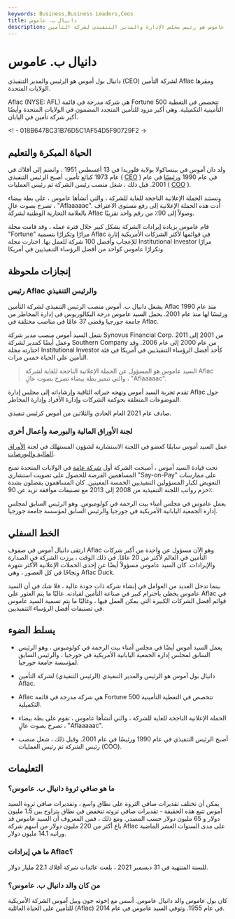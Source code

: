```yaml
---
keywords: Business,Business Leaders,Ceos
title: دانيال ب. عاموس
description: دانيال ب. عاموس هو رئيس مجلس الإدارة والمدير التنفيذي لشركة التأمين Aflac.
---
```


# دانيال ب. عاموس
دانيال بول أموس هو الرئيس والمدير التنفيذي (CEO) لشركة التأمين Aflac ومقرها الولايات المتحدة.

Aflac (NYSE: AFL) هي شركة مدرجة في قائمة Fortune 500 تتخصص في التغطية التأمينية التكميلية. وهي أكبر مزود للتأمين المتجدد المضمون في الولايات المتحدة وأيضًا أكبر شركة تأمين في اليابان.

<! - 018B6478C31B76D5C1AF54D5F90729F2 ->

## الحياة المبكرة والتعليم

ولد دان آموس في بينساكولا بولاية فلوريدا في 13 أغسطس 1951 ، وانضم إلى أفلاك في عام 1973 كبائع تأمين. أصبح الرئيس التنفيذي ( [CEO](/ceo) ) في عام 1990 [ورئيسًا](/chairman) في عام 2001. قبل ذلك ، شغل منصب رئيس الشركة ثم رئيس العمليات ( [COO](/coo) ).

وتستند الحملة الإعلانية الناجحة للغاية للشركة ، والتي أنشأها عاموس ، على بطة بيضاء تصرخ بصوت عالٍ ، "Aflaaaaac". أدت هذه الحملة الإعلانية إلى رفع مستوى الاعتراف بالعلامة التجارية الوطنية لشركة Aflac وصولاً إلى 90٪ من رقم واحد تقريبًا.

قام عاموس بزيادة إيرادات الشركة بشكل كبير خلال فترة عمله ، وقد قامت مجلة "Fortune" مرارًا وتكرارًا بتسمية Aflac في قوائمها لأكثر الشركات الأمريكية إثارة للإعجاب وأفضل 100 شركة للعمل بها. اختارت مجلة Institutional Investor مرارًا وتكرارًا عاموس كواحد من أفضل الرؤساء التنفيذيين في أمريكا.

## إنجازات ملحوظة

### رئيس Aflac والرئيس التنفيذي

يشغل دانيال ب. أموس منصب الرئيس التنفيذي لشركة التأمين Aflac منذ عام 1990 ورئيسًا لها منذ عام 2001. يحمل السيد عاموس درجة البكالوريوس في إدارة المخاطر من جامعة جورجيا وقضى 37 عامًا في مناصب مختلفة في Aflac.

شغل السيد أموس منصب مدير شركة Synovus Financial Corp. من 2001 إلى 2011 وعمل أيضًا كمدير لشركة Southern Company من عام 2000 إلى عام 2006. وقد اختارته مجلة Institutional Investor كأحد أفضل الرؤساء التنفيذيين في أمريكا في فئة التأمين على الحياة خمس مرات.

> السيد عاموس هو المسؤول عن الحملة الإعلانية الناجحة للغاية لشركة Aflac والتي تتميز بطة بيضاء تصرخ بصوت عالٍ ، "Aflaaaaac".

>

تقدم تجربة السيد أموس ونهجه خبراته الثاقبة وإرشاداته إلى مجلس إدارة Aflac حول الموضوعات المتعلقة بحوكمة الشركات وإدارة الأفراد وإدارة المخاطر.

صادف عام 2021 العام الحادي والثلاثين من أموس كرئيس تنفيذي.

### لجنة الأوراق المالية والبورصة وأعمال أخرى

عمل السيد أموس سابقًا كعضو في اللجنة الاستشارية لشؤون المستهلك في لجنة [الأوراق المالية والبورصات](/sec).

تحت قيادة السيد أموس ، أصبحت الشركة أول [شركة عامة](/publiccompany) في الولايات المتحدة تمنح المساهمين الفرصة للحصول على تصويت استشاري "Say-on-Pay" على ممارسات التعويض لكبار المسؤولين التنفيذيين الخمسة المعينين. كان المساهمون يفضلون بشدة حزم رواتب اللجنة التنفيذية من 2008 إلى 2013 مع تصنيفات موافقة تزيد عن 90٪.

يعمل عاموس في مجلس أمناء بيت الرحمة في كولومبوس. وهو الرئيس السابق لمجلس إدارة الجمعية اليابانية الأمريكية في جورجيا والرئيس السابق لمؤسسة جامعة جورجيا.

## الخط السفلي

ارتقى دانيال آموس في صفوف Aflac وهو الآن مسؤول عن واحدة من أكبر شركات التأمين في العالم لأكثر من 20 عامًا. في ذلك الوقت ، برزت الشركة في الصدارة والإيرادات. كان السيد عاموس مسؤولاً أيضًا عن إحدى الحملات الإعلانية الأكثر شهرة ونجاحًا في كل العصور ، وهي Aflac Duck.

بينما تدخل العديد من العوامل في إنشاء شركة ذات جودة عالية ، فلا شك في أن السيد عاموس يحظى باحترام كبير في صناعة التأمين لقيادته. غالبًا ما يتم العثور على Aflac في قوائم أفضل الشركات الكبيرة التي يمكن العمل فيها ، وغالبًا ما يتم تسمية السيد عاموس في تصنيفات أفضل الرؤساء التنفيذيين.

## يسلط الضوء

- يعمل السيد أموس أيضًا في مجلس أمناء بيت الرحمة في كولومبوس ، وهو الرئيس السابق لمجلس إدارة الجمعية اليابانية الأمريكية في جورجيا ، والرئيس السابق لمؤسسة جامعة جورجيا.

- دانيال بول آموس هو الرئيس والمدير التنفيذي (الرئيس التنفيذي) لشركة التأمين Aflac.

- Aflac هي شركة مدرجة في قائمة Fortune 500 تتخصص في التغطية التأمينية التكميلية.

- الحملة الإعلانية الناجحة للغاية للشركة ، والتي أنشأها عاموس ، تقوم على بطة بيضاء تصرخ بصوت عالٍ ، "Aflaaaaac".

- أصبح الرئيس التنفيذي في عام 1990 ورئيسًا في عام 2001. وقبل ذلك ، شغل منصب رئيس الشركة ثم رئيس العمليات (COO).

## التعليمات

### ما هو صافي ثروة دانيال ب. عاموس؟

يمكن أن تختلف تقديرات صافي الثروة على نطاق واسع ، وتقديرات صافي ثروة السيد آموس تتبع هذه الحقيقة - تقديرات صافي ثروته تنخفض في نطاق يتراوح بين 1.5 مليون دولار و 65 مليون دولار حسب المصدر. ومع ذلك ، فمن المعروف أن السيد عاموس قد باع أكثر من 220 مليون دولار من أسهم شركة Aflac على مدى السنوات العشر الماضية وراتبه 14.1 مليون دولار.

### ما هي إيرادات Aflac؟

للسنة المنتهية في 31 ديسمبر 2021 ، بلغت عائدات شركة أفلاك 22.1 مليار دولار.

### من كان والد دانيال ب. عاموس؟

كان بول عاموس والد دانيال عاموس. أسس مع إخوته جون وبيل آموس الشركة الأمريكية للتأمين على الحياة العائلية (Aflac) في عام 1955. وتوفي السيد عاموس في عام 2014.

